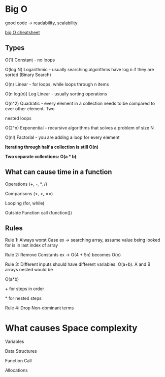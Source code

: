 # Big O

good code -> readability, scalability

[big O cheatsheet](https://www.bigocheatsheet.com)

## Types

O(1) Constant - no loops

O(log N) Logarithmic - usually searching algorithms have log n if they are sorted (Binary Search)

O(n) Linear - for loops, while loops through n items

O(n log(n)) Log Linear - usually sorting operations

O(n^2) Quadratic - every element in a collection needs to be compared to ever other element. Two

nested loops

O(2^n) Exponential - recursive algorithms that solves a problem of size N

O(n!) Factorial - you are adding a loop for every element

**Iterating through half a collection is still O(n)**

**Two separate collections: O(a \* b)**

## What can cause time in a function

Operations (+, -, \*, /)

Comparisons (<, >, ==)

Looping (for, while)

Outside Function call (function())

## Rules

Rule 1: Always worst Case ex -> searching array, assume value being looked for is in last index of array

Rule 2: Remove Constants ex -> O(4 + 5n) becomes O(n)

Rule 3: Different inputs should have different variables. O(a+b). A and B arrays nested would be

O(a\*b)

\+ for steps in order

\* for nested steps

Rule 4: Drop Non-dominant terms

# What causes Space complexity

Variables

Data Structures

Function Call

Allocations
